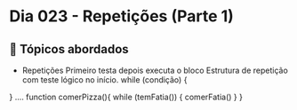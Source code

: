 # Dia 023 - Repetições (Parte 1)

## 📌 Tópicos abordados
- Repetições
Primeiro testa depois executa o bloco
Estrutura de repetição com teste lógico no início.
while (condição) {

}
....
function comerPizza(){
    while (temFatia()) {
        comerFatia()
    }
}
